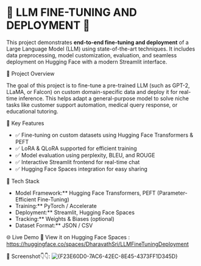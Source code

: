 # 🔧 LLM FINE-TUNING AND DEPLOYMENT 🚀

This project demonstrates **end-to-end fine-tuning and deployment** of a Large Language Model (LLM) using state-of-the-art techniques. It includes data preprocessing, model customization, evaluation, and seamless deployment on Hugging Face with a modern Streamlit interface.



📌 Project Overview

The goal of this project is to fine-tune a pre-trained LLM (such as GPT-2, LLaMA, or Falcon) on custom domain-specific data and deploy it for real-time inference. This helps adapt a general-purpose model to solve niche tasks like customer support automation, medical query response, or educational tutoring.



🧠 Key Features

- ✅ Fine-tuning on custom datasets using Hugging Face Transformers & PEFT
- ✅ LoRA & QLoRA supported for efficient training
- ✅ Model evaluation using perplexity, BLEU, and ROUGE
- ✅ Interactive Streamlit frontend for real-time chat
- ✅ Hugging Face Spaces integration for easy sharing



 🔬 Tech Stack

- Model Framework:** Hugging Face Transformers, PEFT (Parameter-Efficient Fine-Tuning)
- Training:** PyTorch / Accelerate
- Deployment:** Streamlit, Hugging Face Spaces
- Tracking:** Weights & Biases (optional)
- Dataset Format:** JSON / CSV

🌐 Live Demo
🚀 View it on Hugging Face Spaces : https://huggingface.co/spaces/DharavathSri/LLMFineTuningDeployment

📸 Screenshot👇👇:
![{F23E60D0-7AC6-42EC-8E45-4373FF1D345D}](https://github.com/user-attachments/assets/9ec566d8-a27e-4f46-8861-09b99391c45f)


